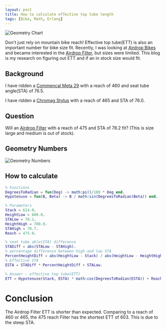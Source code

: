 ```yaml
---
layout: post
title: How to calculate effective top tube length
tags: [Bike, Math, Erlang]
---
```


![Geometry Chart](https://i.imgur.com/D0T1w64.png "Geometry Chart")

Don't just rely on mountain bike reach! Effective top tube(ETT) is also an important number for bike size fit. Recently, I was looking at [Airdrop Bikes](https://www.airdropbikes.com/) and became interested in the [Airdrop Filter](https://www.airdropbikes.com/en-us/pages/airdrop-filter), but sizes were limited. This blog is my research on figuring out ETT and if an in stock size would fit.

## Background

I have ridden a [Commencal Meta 29](https://geometrygeeks.bike/bike/commencal-meta-am-29-2019/) with a reach of 460 and seat tube angle(STA) of 76.5.

I have ridden a [Chromag Stylus](https://chromagbikes.com/products/stylus-2020) with a reach of 465 and STA of 76.0.

## Question

Will an [Airdrop Filter](https://www.airdropbikes.com/en-us/pages/airdrop-filter) with a reach of 475 and STA of 78.2 fit? (This is size large and medium is out of stock).

## Geometry Numbers

![Geometry Numbers](https://i.imgur.com/aNHDcfn.png "Geometry Numbers")

## How to calculate

```erlang
% Functions
DegreesToRadian = fun(Deg) -> math:pi()/180 * Deg end.
Hypotenuse = fun(B, Beta) -> B / math:sin(DegreesToRadian(Beta)) end.

% Parameters
Stack = 614.0.
HeightLow = 600.0.
STALow = 78.1.
HeightHigh = 700.0.
STAHigh = 78.7.
Reach = 475.0.

% seat tube able(STA) difference
STADiff = abs(STALow - STAHigh).
% percentage difference between high and low STA
PercentHeightDiff = abs(HeightLow - Stack) / abs(HeightLow - HeightHigh).
% Effective STA
ESTA = STADiff * PercentHeightDiff + STALow.

% Answer - effective top tube(ETT)
ETT = Hypotenuse(Stack, ESTA) * math:cos(DegreesToRadian(ESTA)) + Reach.
```

# Conclusion

The Airdrop Filter ETT is shorter than expected. Comparing to a reach of 460 or 465, the 475 reach Filter has the shortest ETT of 603. This is due to the steep STA.
